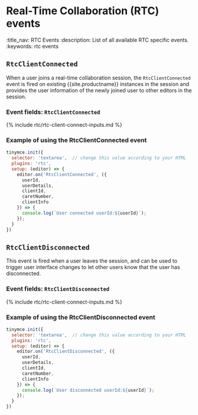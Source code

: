 # Real-Time Collaboration (RTC) events
:title_nav: RTC Events
:description: List of all available RTC specific events.
:keywords: rtc events

## `RtcClientConnected`

When a user joins a real-time collaboration session, the `RtcClientConnected` event is fired on existing {{site.productname}} instances in the session and provides the user information of the newly joined user to other editors in the session.

### Event fields: `RtcClientConnected`

{% include rtc/rtc-client-connect-inputs.md %}

### Example of using the RtcClientConnected event

```js
tinymce.init({
  selector: 'textarea',  // change this value according to your HTML
  plugins: 'rtc',
  setup: (editor) => {
    editor.on('RtcClientConnected', ({
      userId,
      userDetails,
      clientId,
      caretNumber,
      clientInfo
    }) => {
      console.log(`User connected userId:${userId}`);
    });
  }
})
```

## `RtcClientDisconnected`

This event is fired when a user leaves the session, and can be used to trigger user interface changes to let other users know that the user has disconnected.

### Event fields: `RtcClientDisconnected`

{% include rtc/rtc-client-connect-inputs.md %}

### Example of using the RtcClientDisconnected event

```js
tinymce.init({
  selector: 'textarea',  // change this value according to your HTML
  plugins: 'rtc',
  setup: (editor) => {
    editor.on('RtcClientDisconnected', ({
      userId,
      userDetails,
      clientId,
      caretNumber,
      clientInfo
    }) => {
      console.log(`User disconnected userId:${userId}`);
    });
  }
})
```
